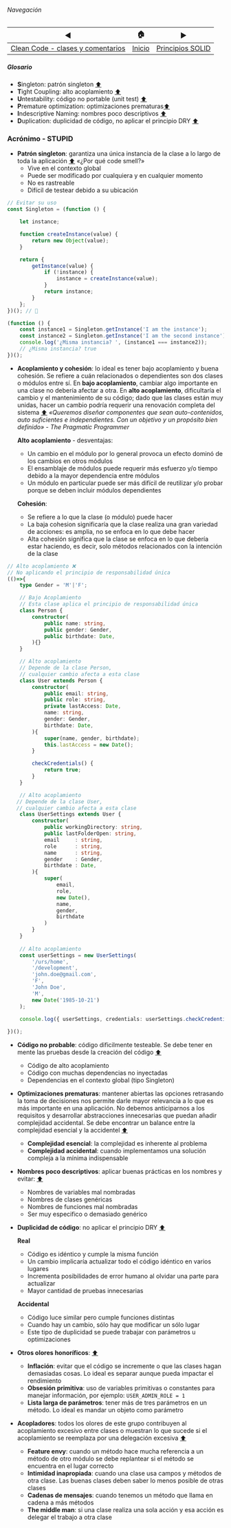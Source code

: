 ###### Navegación
| ◀︎ | 🏠 | ▶︎ |
| - | - | - |
| [Clean Code - clases y comentarios](./clases-comentarios.md) | [Inicio](./README.md) | [Principios SOLID](./solid.md) |

##### Glosario

- **S**ingleton: patrón singleton [⬆️](#navegación)
- **T**ight Coupling: alto acoplamiento [⬆️](#navegación)
- **U**ntestability: código no portable (unit test) [⬆️](#navegación)
- **P**remature optimization: optimizaciones prematuras[⬆️](#navegación)
- **I**ndescriptive Naming: nombres poco descriptivos [⬆️](#navegación)
- **D**uplication: duplicidad de código, no aplicar el principio DRY [⬆️](#navegación)

### Acrónimo - STUPID

- **Patrón singleton**: garantiza una única instancia de la clase a lo largo de toda la aplicación [⬆️](#navegación)
    «¿Por qué code smell?»
    + Vive en el contexto global
    + Puede ser modificado por cualquiera y en cualquier momento
    + No es rastreable
    * Difícil de testear debido a su ubicación

```js
// Evitar su uso
const Singleton = (function () {

    let instance;

    function createInstance(value) {
        return new Object(value);
    }

    return {
        getInstance(value) {
            if (!instance) {
                instance = createInstance(value);
            }
            return instance;
        }
    };
})(); // 🚫

(function () {
    const instance1 = Singleton.getInstance('I am the instance');
    const instance2 = Singleton.getInstance('I am the second instance');
    console.log('¿Misma instancia? ', (instance1 === instance2));
    // ¿Misma instancia? true
})();
```

- **Acoplamiento y cohesión**: lo ideal es tener bajo acoplamiento y buena cohesión. Se refiere a cuán relacionados o dependientes son dos clases o módulos entre sí. En **bajo acoplamiento**, cambiar algo importante en una clase no debería afectar a otra. En **alto acoplamiento**, dificultaría el cambio y el mantenimiento de su código; dado que las clases están muy unidas, hacer un cambio podría requerir una renovación completa del sistema [⬆️](#navegación)
    *«Queremos diseñar componentes que sean auto-contenidos, auto suficientes e independientes. Con un objetivo y un propósito bien definido» - The Pragmatic Programmer*

    **Alto acoplamiento** - desventajas:
    + Un cambio en el módulo por lo general provoca un efecto dominó de los cambios en otros módulos
    + El ensamblaje de módulos puede requerir más esfuerzo y/o tiempo debido a la mayor dependencia entre módulos
    + Un módulo en particular puede ser más difícil de reutilizar y/o probar porque se deben incluir módulos dependientes

    **Cohesión**:
    + Se refiere a lo que la clase (o módulo) puede hacer
    + La baja cohesion significaría que la clase realiza una gran variedad de acciones: es amplia, no se enfoca en lo que debe hacer
    + Alta cohesión significa que la clase se enfoca en lo que debería estar haciendo, es decir, solo métodos relacionados con la intención de la clase

```ts
// Alto acoplamiento ❌
// No aplicando el principio de responsabilidad única
(()=>{
    type Gender = 'M'|'F';

    // Bajo Acoplamiento
    // Esta clase aplica el principio de responsabilidad única
    class Person {
        constructor(
            public name: string,
            public gender: Gender,
            public birthdate: Date,
        ){}
    }

    // Alto acoplamiento
    // Depende de la clase Person,
    // cualquier cambio afecta a esta clase
    class User extends Person {
        constructor(
            public email: string,
            public role: string,
            private lastAccess: Date,
            name: string,
            gender: Gender,
            birthdate: Date,
        ){
            super(name, gender, birthdate);
            this.lastAccess = new Date();
        }

        checkCredentials() {
            return true;
        }
    }

    // Alto acoplamiento
   // Depende de la clase User,
   // cualquier cambio afecta a esta clase
    class UserSettings extends User {
        constructor(
            public workingDirectory: string,
            public lastFolderOpen: string,
            email     : string,
            role      : string,
            name      : string,
            gender    : Gender,
            birthdate : Date,
        ){
            super(
                email,
                role,
                new Date(),
                name,
                gender,
                birthdate
            )
        }
    }
    
    // Alto acoplamiento
    const userSettings = new UserSettings(
        '/urs/home',
        '/development',
        'john.doe@gmail.com',
        'F',
        'John Doe',
        'M',
        new Date('1985-10-21')
    );

    console.log({ userSettings, credentials: userSettings.checkCredentials() });
    
})();
```

- **Código no probable**: código dificilmente testeable. Se debe tener en mente las pruebas desde la creación del código [⬆️](#navegación)
    + Código de alto acoplamiento
    + Código con muchas dependencias no inyectadas
    + Dependencias en el contexto global (tipo Singleton)

- **Optimizaciones prematuras**: mantener abiertas las opciones retrasando la toma de decisiones nos permite darle mayor relevancia a lo que es más importante en una aplicación. No debemos anticiparnos a los requisitos y desarrollar abstracciones innecesarias que puedan añadir complejidad accidental. Se debe encontrar un balance entre la complejidad esencial y la accidentel [⬆️](#navegación)
    + **Complejidad esencial**: la complejidad es inherente al problema
    + **Complejidad accidental**: cuando implementamos una solución compleja a la mínima indispensable

- **Nombres poco descriptivos**: aplicar buenas prácticas en los nombres y evitar: [⬆️](#navegación)
    + Nombres de variables mal nombradas
    + Nombres de clases genéricas
    + Nombres de funciones mal nombradas
    + Ser muy especifico o demasiado genérico

- **Duplicidad de código**: no aplicar el principio DRY [⬆️](#navegación)

    **Real**
    + Código es idéntico y cumple la misma función
    + Un cambio implicaría actualizar todo el código idéntico en varios lugares
    + Incrementa posibilidades de error humano al olvidar una parte para actualizar
    + Mayor cantidad de pruebas innecesarias

    **Accidental**
    + Código luce similar pero cumple funciones distintas
    + Cuando hay un cambio, sólo hay que modificar un sólo lugar
    + Este tipo de duplicidad se puede trabajar con parámetros u optimizaciones

- **Otros olores honoríficos**: [⬆️](#navegación)
    + **Inflación**: evitar que el código se incremente o que las clases hagan demasiadas cosas. Lo ideal es separar aunque pueda impactar el rendimiento
    + **Obsesión primitiva**: uso de variables primitivas o constantes para manejar información, por ejemplo: ```USER_ADMIN_ROLE = 1```
    + **Lista larga de parámetros**: tener más de tres parámetros en un método. Lo ideal es mandar un objeto como parámetro

- **Acopladores**: todos los olores de este grupo contribuyen al acoplamiento excesivo entre clases o muestran lo que sucede si el acoplamiento se reemplaza por una delegación excesiva [⬆️](#navegación)
    + **Feature envy**: cuando un método hace mucha referencia a un método de otro módulo se debe replantear si el método se encuentra en el lugar correcto
    + **Intimidad inapropiada**: cuando una clase usa campos y métodos de otra clase. Las buenas clases deben saber lo menos posible de otras clases
    + **Cadenas de mensajes**: cuando tenemos un método que llama en cadena a más métodos
    + **The middle man**: si una clase realiza una sola acción y esa acción es delegar el trabajo a otra clase